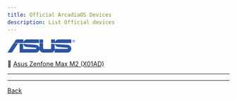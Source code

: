 ```yaml
---
title: Official ArcadiaOS Devices
description: List Official devices
---
```


<a href="#"><img src="assets/asus.png" height="30" /></a>

:iphone: [Asus Zenfone Max M2 (X01AD)](asus/x01ad.md)

---

----

[Back](./)
